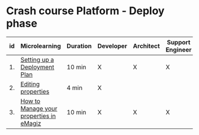 # Crash course Platform - Deploy phase

| id | Microlearning | Duration | Developer | Architect | Support<br>Engineer |
| ---- | ---- | ---- | ---- | ---- | ---- |
|1. |[Setting up a Deployment Plan](crashcourse-platform-deploy-setup-deployment-plan.md)| 10 min | X | X | X |
|2. |[Editing properties](crashcourse-platform-deploy-editing-properties.md)| 4 min | X | | |
|3. |[How to Manage your properties in eMagiz](crashcourse-platform-deploy-property-management.md)| 10 min | X | X | X |

